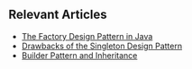 ## Relevant Articles
- [The Factory Design Pattern in Java](https://www.baeldung.com/java-factory-pattern)
- [Drawbacks of the Singleton Design Pattern](https://www.baeldung.com/java-patterns-singleton-cons)
- [Builder Pattern and Inheritance](https://www.baeldung.com/java-builder-pattern-inheritance)
